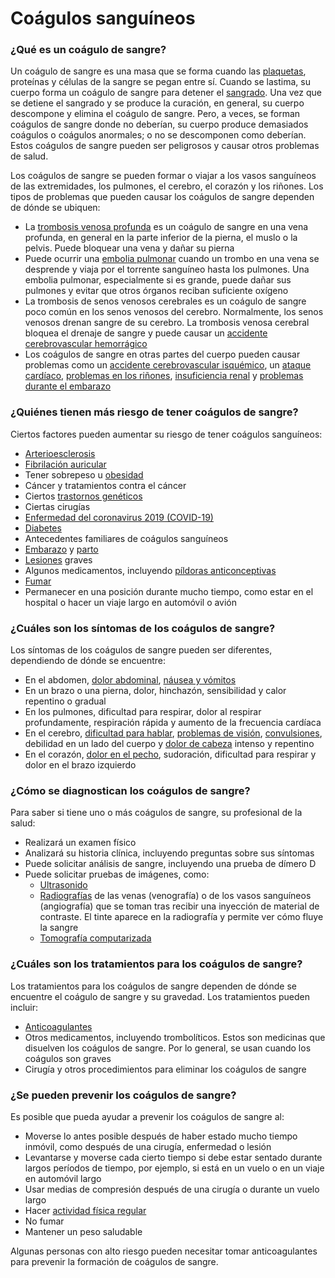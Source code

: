 Coágulos sanguíneos
===================


### ¿Qué es un coágulo de sangre?


Un coágulo de sangre es una masa que se forma cuando las [plaquetas](https://medlineplus.gov/spanish/plateletdisorders.html), proteínas y células de la sangre se pegan entre sí. Cuando se lastima, su cuerpo forma un coágulo de sangre para detener el [sangrado](https://medlineplus.gov/spanish/bleeding.html). Una vez que se detiene el sangrado y se produce la curación, en general, su cuerpo descompone y elimina el coágulo de sangre. Pero, a veces, se forman coágulos de sangre donde no deberían, su cuerpo produce demasiados coágulos o coágulos anormales; o no se descomponen como deberían. Estos coágulos de sangre pueden ser peligrosos y causar otros problemas de salud.


Los coágulos de sangre se pueden formar o viajar a los vasos sanguíneos de las extremidades, los pulmones, el cerebro, el corazón y los riñones. Los tipos de problemas que pueden causar los coágulos de sangre dependen de dónde se ubiquen:


* La [trombosis venosa profunda](https://medlineplus.gov/spanish/deepveinthrombosis.html) es un coágulo de sangre en una vena profunda, en general en la parte inferior de la pierna, el muslo o la pelvis. Puede bloquear una vena y dañar su pierna
* Puede ocurrir una [embolia pulmonar](https://medlineplus.gov/spanish/pulmonaryembolism.html) cuando un trombo en una vena se desprende y viaja por el torrente sanguíneo hasta los pulmones. Una embolia pulmonar, especialmente si es grande, puede dañar sus pulmones y evitar que otros órganos reciban suficiente oxígeno
* La trombosis de senos venosos cerebrales es un coágulo de sangre poco común en los senos venosos del cerebro. Normalmente, los senos venosos drenan sangre de su cerebro. La trombosis venosa cerebral bloquea el drenaje de sangre y puede causar un [accidente cerebrovascular hemorrágico](https://medlineplus.gov/spanish/hemorrhagicstroke.html)
* Los coágulos de sangre en otras partes del cuerpo pueden causar problemas como un [accidente cerebrovascular isquémico](https://medlineplus.gov/spanish/ischemicstroke.html), un [ataque cardíaco](https://medlineplus.gov/spanish/heartattack.html), [problemas en los riñones](https://medlineplus.gov/spanish/kidneydiseases.html), [insuficiencia renal](https://medlineplus.gov/spanish/kidneyfailure.html) y [problemas durante el embarazo](https://medlineplus.gov/spanish/healthproblemsinpregnancy.html)


### ¿Quiénes tienen más riesgo de tener coágulos de sangre?


Ciertos factores pueden aumentar su riesgo de tener coágulos sanguíneos:


* [Arterioesclerosis](https://medlineplus.gov/spanish/atherosclerosis.html)
* [Fibrilación auricular](https://medlineplus.gov/spanish/atrialfibrillation.html)
* Tener sobrepeso u [obesidad](https://medlineplus.gov/spanish/obesity.html)
* Cáncer y tratamientos contra el cáncer
* Ciertos [trastornos genéticos](https://medlineplus.gov/spanish/geneticdisorders.html)
* Ciertas cirugías
* [Enfermedad del coronavirus 2019 (COVID-19)](covid19coronavirusdisease2019.html)
* [Diabetes](https://medlineplus.gov/spanish/diabetes.html)
* Antecedentes familiares de coágulos sanguíneos
* [Embarazo](https://medlineplus.gov/spanish/pregnancy.html) y [parto](https://medlineplus.gov/spanish/childbirth.html)
* [Lesiones](https://medlineplus.gov/spanish/woundsandinjuries.html) graves
* Algunos medicamentos, incluyendo [píldoras anticonceptivas](https://medlineplus.gov/spanish/birthcontrol.html)
* [Fumar](https://medlineplus.gov/spanish/smoking.html)
* Permanecer en una posición durante mucho tiempo, como estar en el hospital o hacer un viaje largo en automóvil o avión


### ¿Cuáles son los síntomas de los coágulos de sangre?


Los síntomas de los coágulos de sangre pueden ser diferentes, dependiendo de dónde se encuentre:


* En el abdomen, [dolor abdominal](https://medlineplus.gov/spanish/abdominalpain.html), [náusea y vómitos](https://medlineplus.gov/spanish/nauseaandvomiting.html)
* En un brazo o una pierna, dolor, hinchazón, sensibilidad y calor repentino o gradual
* En los pulmones, dificultad para respirar, dolor al respirar profundamente, respiración rápida y aumento de la frecuencia cardíaca
* En el cerebro, [dificultad para hablar](https://medlineplus.gov/spanish/speechandcommunicationdisorders.html), [problemas de visión](https://medlineplus.gov/spanish/visionimpairmentandblindness.html), [convulsiones](https://medlineplus.gov/spanish/seizures.html), debilidad en un lado del cuerpo y [dolor de cabeza](https://medlineplus.gov/spanish/headache.html) intenso y repentino
* En el corazón, [dolor en el pecho](https://medlineplus.gov/spanish/chestpain.html), sudoración, dificultad para respirar y dolor en el brazo izquierdo


### ¿Cómo se diagnostican los coágulos de sangre?


Para saber si tiene uno o más coágulos de sangre, su profesional de la salud:
* Realizará un examen físico
* Analizará su historia clínica, incluyendo preguntas sobre sus síntomas
* Puede solicitar análisis de sangre, incluyendo una prueba de dímero D
* Puede solicitar pruebas de imágenes, como:
	+ [Ultrasonido](https://medlineplus.gov/spanish/pruebas-de-laboratorio/ecografia/)
	+ [Radiografías](https://medlineplus.gov/spanish/xrays.html) de las venas (venografía) o de los vasos sanguíneos (angiografía) que se toman tras recibir una inyección de material de contraste. El tinte aparece en la radiografía y permite ver cómo fluye la sangre
	+ [Tomografía computarizada](https://medlineplus.gov/spanish/ctscans.html)


### ¿Cuáles son los tratamientos para los coágulos de sangre?


Los tratamientos para los coágulos de sangre dependen de dónde se encuentre el coágulo de sangre y su gravedad. Los tratamientos pueden incluir:


* [Anticoagulantes](https://medlineplus.gov/spanish/bloodthinners.html)
* Otros medicamentos, incluyendo trombolíticos. Estos son medicinas que disuelven los coágulos de sangre. Por lo general, se usan cuando los coágulos son graves
* Cirugía y otros procedimientos para eliminar los coágulos de sangre


### ¿Se pueden prevenir los coágulos de sangre?


Es posible que pueda ayudar a prevenir los coágulos de sangre al:


* Moverse lo antes posible después de haber estado mucho tiempo inmóvil, como después de una cirugía, enfermedad o lesión
* Levantarse y moverse cada cierto tiempo si debe estar sentado durante largos períodos de tiempo, por ejemplo, si está en un vuelo o en un viaje en automóvil largo
* Usar medias de compresión después de una cirugía o durante un vuelo largo
* Hacer [actividad física regular](https://medlineplus.gov/spanish/howmuchexercisedoineed.html)
* No fumar
* Mantener un peso saludable


Algunas personas con alto riesgo pueden necesitar tomar anticoagulantes para prevenir la formación de coágulos de sangre.

